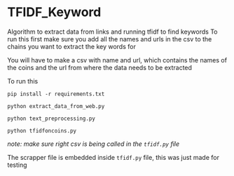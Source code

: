 # TFIDF_Keyword
Algorithm to extract data from links and running tfidf to find keywords
To run this first make sure you add all the names and urls in the csv to the chains you want to extract the key words for

You will have to make a csv with name and url, which contains the names of the coins and the url from where the data needs to be extracted

To run this 
```
pip install -r requirements.txt

python extract_data_from_web.py

python text_preprocessing.py

python tfidfoncoins.py
```
*note: make sure right csv is being called in the `tfidf.py` file*

The scrapper file is embedded inside `tfidf.py` file, this was just made for testing
